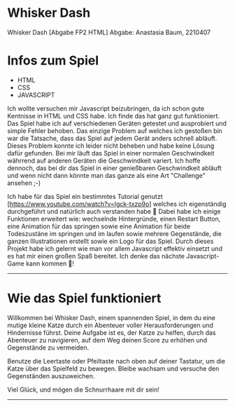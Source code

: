 # Whisker Dash
Whisker Dash [Abgabe FP2 HTML]
Abgabe: Anastasia Baum, 2210407

# Infos zum Spiel
- HTML
- CSS
- JAVASCRIPT

Ich wollte versuchen mir Javascript beizubringen, da ich schon gute Kentnisse in HTML und CSS habe. Ich finde das hat ganz gut funktioniert. Das Spiel habe ich auf verschiedenen Geräten getestet und ausprobiert und simple Fehler behoben. Das einzige Problem auf welches ich gestoßen bin war die Tatsache, dass das Spiel auf jedem Gerät anders schnell abläuft. Dieses Problem konnte ich leider nicht beheben und habe keine Lösung dafür gefunden. Bei mir läuft das Spiel in einer normalen Geschwindkeit währrend auf anderen Geräten die Geschwindkeit variert. Ich hoffe dennoch, das bei dir das Spiel in einer genießbaren Geschwindkeit abläuft und wenn nicht dann könnte man das ganze als eine Art "Challenge" ansehen ;-)

Ich habe für das Spiel ein bestimmtes Tutorial genutzt [https://www.youtube.com/watch?v=lgck-txzp9o] welches ich eigenständig durchgeführt und natürlich auch verstanden habe 🙂 Dabei habe ich einige Funktionen erweitert wie: wechselnde Hintergründe, einen Restart Button, eine Animation für das springen sowie eine Animation für beide Todeszustäne im springen und im laufen sowie mehrere Gegenstände, die ganzen Illustrationen erstellt sowie ein Logo für das Spiel. Durch dieses Projekt habe ich gelernt wie man vor allem Javascript effektiv einsetzt und es hat mir einen großen Spaß bereitet. Ich denke das nächste Javascript-Game kann kommen 🙂!

____________________________
# Wie das Spiel funktioniert

Willkommen bei Whisker Dash, einem spannenden Spiel, in dem du eine mutige kleine Katze durch ein Abenteuer voller Herausforderungen und Hindernisse führst. Deine Aufgabe ist es, der Katze zu helfen, durch das Abenteuer zu navigieren, auf dem Weg deinen Score zu erhöhen und Gegenstände zu vermeiden.

Benutze die Leertaste oder Pfeiltaste nach oben auf deiner Tastatur, um die Katze über das Spielfeld zu bewegen. Bleibe wachsam und versuche den Gegenständen auszuweichen.

Viel Glück, und mögen die Schnurrhaare mit dir sein!
____________________________
